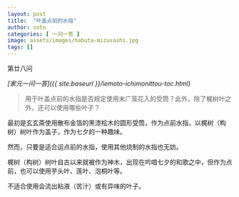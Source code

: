 ```yaml
---
layout: post
title:  "叶盖点前的水指"
author: soto
categories: [ 一问一答 ]
image: assets/images/habuta-mizusashi.jpg
tags: []
---
```


第廿八问

*[家元一问一答]({{ site.baseurl }}/iemoto-ichimonittou-toc.html)*

> 用于叶盖点前的水指是否规定使用末广笼花入的受筒？此外，除了梶树叶之外，还可以使用哪些叶子？

最初是玄玄斋使用散布金箔的黑漆桧木的圆形受筒，作为点前水指，以梶树（构树）树叶作为盖子，作为七夕的一种趣味。

然而，只要是适合运点前的水指，使用其他烧制的水指也无妨。

梶树（构树）树叶自古以来就被作为神木，出现在吟唱七夕的和歌之中，但作为点前，也可以使用芋头叶、莲叶、泡桐叶等。

不适合使用会流出粘液（苦汁）或有异味的叶子。
